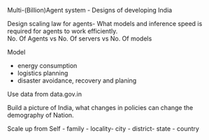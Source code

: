 Multi-(Billion)Agent system - Designs of developing India


Design scaling law for agents-
What models and inference speed is required for agents to work efficiently.  
No. Of Agents vs No. Of servers vs No. Of models 

Model 
- energy consumption 
- logistics planning
- disaster avoidance,  recovery and planing 

Use data from data.gov.in 

Build a picture of India,  what changes in policies can change the demography of Nation.

Scale up from
Self - family - locality- city - district- state - country 
